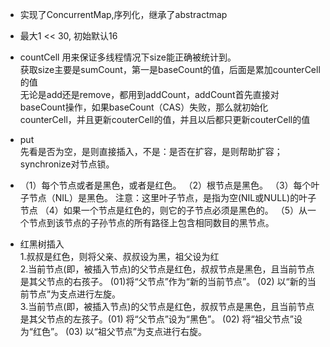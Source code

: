 - 实现了ConcurrentMap,序列化，继承了abstractmap
- 最大1 << 30, 初始默认16
- countCell 用来保证多线程情况下size能正确被统计到。<br>
获取size主要是sumCount，第一是baseCount的值，后面是累加counterCell的值<br>
无论是add还是remove，都用到addCount，addCount首先直接对baseCount操作，如果baseCount（CAS）失败，那么就初始化counterCell，并且更新couterCell的值，并且以后都只更新couterCell的值
- put<br>
先看是否为空，是则直接插入，不是：是否在扩容，是则帮助扩容；synchronize对节点锁。
- （1）每个节点或者是黑色，或者是红色。
（2）根节点是黑色。
（3）每个叶子节点（NIL）是黑色。 注意：这里叶子节点，是指为空(NIL或NULL)的叶子节点
（4）如果一个节点是红色的，则它的子节点必须是黑色的。
（5）从一个节点到该节点的子孙节点的所有路径上包含相同数目的黑节点。


- 红黑树插入<br>
1.叔叔是红色，则将父亲、叔叔设为黑，祖父设为红<br>
2.当前节点(即，被插入节点)的父节点是红色，叔叔节点是黑色，且当前节点是其父节点的右孩子。  (01)将“父节点”作为“新的当前节点”。
(02) 以“新的当前节点”为支点进行左旋。<br>
3.当前节点(即，被插入节点)的父节点是红色，叔叔节点是黑色，且当前节点是其父节点的左孩子。(01) 将“父节点”设为“黑色”。
(02) 将“祖父节点”设为“红色”。
(03) 以“祖父节点”为支点进行右旋。